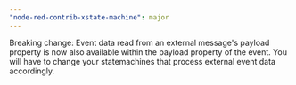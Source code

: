 ```yaml
---
"node-red-contrib-xstate-machine": major
---
```


Breaking change: Event data read from an external message's payload property is now also available within the payload property of the event. You will have to change your statemachines that process external event data accordingly.

